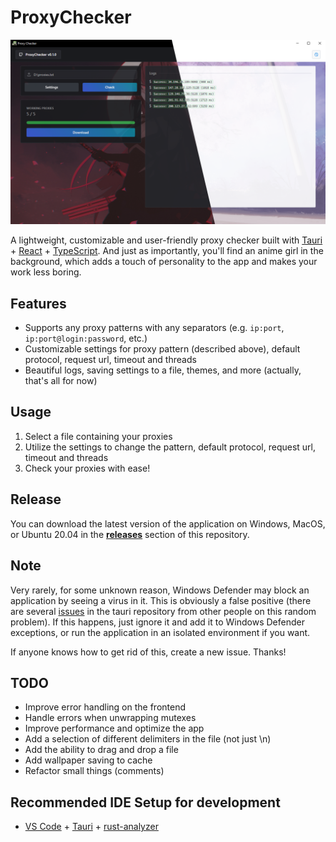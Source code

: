 # ProxyChecker

![Preview](https://github.com/quertc/ProxyChecker/blob/main/preview.png)

A lightweight, customizable and user-friendly proxy checker built with [Tauri](https://tauri.app/) + [React](https://reactjs.org/) + [TypeScript](https://www.typescriptlang.org/). And just as importantly, you'll find an anime girl in the background, which adds a touch of personality to the app and makes your work less boring.

## Features

- Supports any proxy patterns with any separators (e.g. `ip:port`, `ip:port@login:password`, etc.)
- Customizable settings for proxy pattern (described above), default protocol, request url, timeout and threads
- Beautiful logs, saving settings to a file, themes, and more (actually, that's all for now)

## Usage

1. Select a file containing your proxies
2. Utilize the settings to change the pattern, default protocol, request url, timeout and threads
3. Check your proxies with ease!

## Release

You can download the latest version of the application on Windows, MacOS, or Ubuntu 20.04 in the [**releases**](https://github.com/quertc/ProxyChecker/releases) section of this repository.

## Note

Very rarely, for some unknown reason, Windows Defender may block an application by seeing a virus in it. This is obviously a false positive (there are several [issues](https://github.com/tauri-apps/tauri/issues) in the tauri repository from other people on this random problem). If this happens, just ignore it and add it to Windows Defender exceptions, or run the application in an isolated environment if you want.

If anyone knows how to get rid of this, create a new issue. Thanks!

## TODO

- Improve error handling on the frontend
- Handle errors when unwrapping mutexes
- Improve performance and optimize the app
- Add a selection of different delimiters in the file (not just \n)
- Add the ability to drag and drop a file
- Add wallpaper saving to cache
- Refactor small things (comments)

## Recommended IDE Setup for development

- [VS Code](https://code.visualstudio.com/) + [Tauri](https://marketplace.visualstudio.com/items?itemName=tauri-apps.tauri-vscode) + [rust-analyzer](https://marketplace.visualstudio.com/items?itemName=rust-lang.rust-analyzer)
